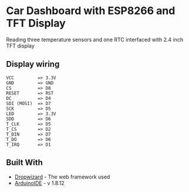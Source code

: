 # Car Dashboard with ESP8266 and TFT Display
Reading three temperature sensors and one RTC interfaced with 2.4 inch TFT display
## Display wiring

    VCC         => 3.3V
    GND         => GND
    CS          => D8
    RESET       => RST
    DC          => D4
    SDI (MOSI)  => D7
    SCK         => D5
    LED         => 3.3V
    SDD         => D6
    T_CLK       => D5
    T_CS        => D2
    T_DIN       => D7
    T_DO        => D6
    T_IRQ       => D1

## Built With

* [Dropwizard](http://nobrok.com/connecting-tft-lcd-touch-screen-with-nodemcu-esp8266/) - The web framework used
* [ArduinoIDE](https://www.arduino.cc/en/Main/Software) - v 1.8.12
